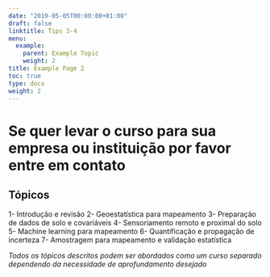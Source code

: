 ```yaml
---
date: "2019-05-05T00:00:00+01:00"
draft: false
linktitle: Tips 3-4
menu:
  example:
    parent: Example Topic
    weight: 2
title: Example Page 2
toc: true
type: docs
weight: 2
---
```


# Se quer levar o curso para sua empresa ou instituição por favor entre em contato
## Tópicos 
1- Introdução e revisão 
2- Geoestatística para mapeamento
3- Preparação de dados de solo e covariáveis
4- Sensoriamento remoto e proximal do solo 
5- Machine learning para mapeamento
6- Quantificação e propagação de incerteza
7- Amostragem para mapeamento e validação estatística


*Todos os tópicos descritos podem ser abordados como um curso separado dependendo da necessidade de aprofundamento desejado*
